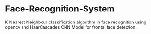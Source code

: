 # Face-Recognition-System
K Nearest Neighbour classification algorithm in face recognition using opencv and HaarCascades CNN Model for frontal face detection.
